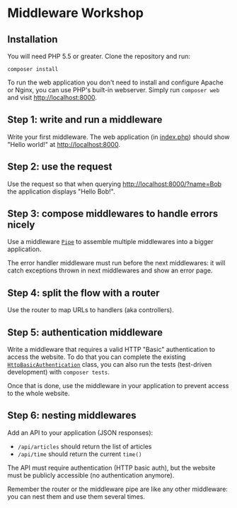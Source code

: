 # Middleware Workshop

## Installation

You will need PHP 5.5 or greater. Clone the repository and run:

```
composer install
```

To run the web application you don't need to install and configure Apache or Nginx, you can use PHP's built-in webserver. Simply run `composer web` and visit [http://localhost:8000](http://localhost:8000/).

## Step 1: write and run a middleware

Write your first middleware. The web application (in [index.php](web/index.php)) should show "Hello world!" at [http://localhost:8000](http://localhost:8000/).

## Step 2: use the request

Use the request so that when querying [http://localhost:8000/?name=Bob](http://localhost:8000/?name=Bob) the application displays "Hello Bob!".

## Step 3: compose middlewares to handle errors nicely

Use a middleware [`Pipe`](src/Middleware/Pipe.php) to assemble multiple middlewares into a bigger application.

The error handler middleware must run before the next middlewares: it will catch exceptions thrown in next middlewares and show an error page.

## Step 4: split the flow with a router

Use the router to map URLs to handlers (aka controllers).

## Step 5: authentication middleware

Write a middleware that requires a valid HTTP "Basic" authentication to access the website. To do that you can complete the existing [`HttpBasicAuthentication`](src/Middleware/HttpBasicAuthentication.php) class, you can also run the tests (test-driven development) with `composer tests`.

Once that is done, use the middleware in your application to prevent access to the whole website.

## Step 6: nesting middlewares

Add an API to your application (JSON responses):

- `/api/articles` should return the list of articles
- `/api/time` should return the current `time()`

The API must require authentication (HTTP basic auth), but the website must be publicly accessible (no authentication anymore).

Remember the router or the middleware pipe are like any other middleware: you can nest them and use them several times.
